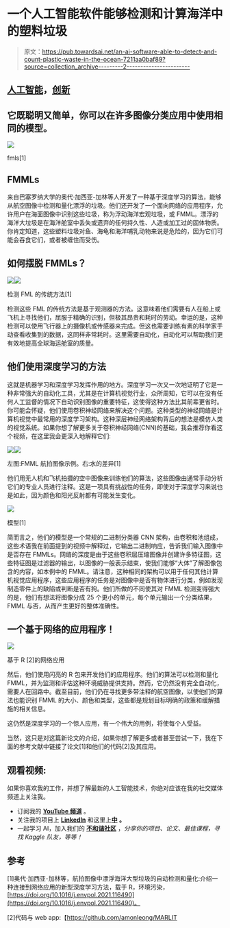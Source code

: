 # 一个人工智能软件能够检测和计算海洋中的塑料垃圾

> 原文：<https://pub.towardsai.net/an-ai-software-able-to-detect-and-count-plastic-waste-in-the-ocean-7211aa0baf89?source=collection_archive---------2----------------------->

## [人工智能](https://towardsai.net/p/category/artificial-intelligence)，[创新](https://towardsai.net/p/category/innovation)

## 它既聪明又简单，你可以在许多图像分类应用中使用相同的模型。

![](img/2a7317468a4a554f4634c74be605dadd.png)

fmls[1]

## FMMLs

来自巴塞罗纳大学的奥代·加西亚-加林等人开发了一种基于深度学习的算法，能够从航空图像中检测和量化漂浮的垃圾。他们还开发了一个面向网络的应用程序，允许用户在海面图像中识别这些垃圾，称为浮动海洋宏观垃圾，或 FMML。漂浮的海洋大垃圾是在海洋舱室中丢失或遗弃的任何持久性、人造或加工过的固体物质。你肯定知道，这些塑料垃圾对鱼、海龟和海洋哺乳动物来说是危险的，因为它们可能会吞食它们，或者被缠住而受伤。

## 如何摆脱 FMMLs？

![](img/1d1ff735661362667dad5d4b98b01e7b.png)![](img/98be4890ff31c938e8335589c3852a68.png)

检测 FML 的传统方法[1]

检测这些 FML 的传统方法是基于观测器的方法。这意味着他们需要有人在船上或飞机上寻找他们，屈服于精确的识别，但极其昂贵和耗时的劳动。幸运的是，这种检测可以使用飞行器上的摄像机或传感器来完成。但这也需要训练有素的科学家手动查看收集到的数据，这同样非常耗时。这里需要自动化，自动化可以帮助我们更有效地提高全球海运舱室的质量。

## 他们使用深度学习的方法

这就是机器学习和深度学习发挥作用的地方。深度学习一次又一次地证明了它是一种非常强大的自动化工具，尤其是在计算机视觉行业，众所周知，它可以在没有任何人工监督的情况下自动识别图像的重要特征，这使得这种方法比其前辈更省时。你可能会怀疑，他们使用卷积神经网络来解决这个问题。这种类型的神经网络是计算机视觉中最常用的深度学习架构。这种深层神经网络架构背后的想法是模仿人类的视觉系统。如果你想了解更多关于卷积神经网络(CNN)的基础，我会推荐你看这个视频，在这里我会更深入地解释它们:

![](img/3f4688e89253aa0838c8033b22e74a41.png)![](img/93b57007d750cbe674f45e69833f02b8.png)

左图:FMML 航拍图像示例。右:水的差异[1]

他们用无人机和飞机拍摄的空中图像来训练他们的算法，这些图像由通常手动分析它们的专业人员进行注释。这是一项具有挑战性的任务，即使对于深度学习来说也是如此，因为颜色和阳光反射都有可能发生变化。

![](img/666401601d04aa581dec09563d027793.png)

模型[1]

简而言之，他们的模型是一个常规的二进制分类器 CNN 架构，由卷积和池组成，这些术语我在前面提到的视频中解释过，它输出二进制响应，告诉我们输入图像中是否存在 FMMLs。网络的深度是由于这些卷积层压缩图像并创建许多特征图，这些特征图是过滤器的输出，以图像的一般表示结束，使我们能够“大体”了解图像包含的内容，如本例中的 FMML。请注意，这种相同的架构可以用于任何其他计算机视觉应用程序，这些应用程序的任务是对图像中是否有物体进行分类，例如发现制造零件上的缺陷或判断是否有狗。他们所做的不同使其对 FMML 检测变得强大的是，他们有想法将图像分成 25 个更小的单元，每个单元输出一个分类结果，FMML 与否，从而产生更好的整体准确性。

## 一个基于网络的应用程序！

![](img/eac96618cc2c157ad687a6623949d246.png)

基于 R [2]的网络应用

然后，他们使用闪亮的 R 包来开发他们的应用程序。他们的算法可以检测和量化 FMML，并为监测和评估这种环境威胁提供支持。然而，它仍然没有完全自动化，需要人在回路中。截至目前，他们仍在寻找更多带注释的航空图像，以使他们的算法也能识别 FMML 的大小、颜色和类型，这些都是规划目标明确的政策和缓解措施的相关信息。

这仍然是深度学习的一个惊人应用，有一个伟大的用例，将使每个人受益。

当然，这只是对这篇新论文的介绍，如果你想了解更多或者甚至尝试一下，我在下面的参考文献中链接了论文[1]和他们的代码[2]及其应用。

## 观看视频:

如果你喜欢我的工作，并想了解最新的人工智能技术，你绝对应该在我的社交媒体频道上关注我。

*   订阅我的 [**YouTube 频道**](https://www.youtube.com/channel/UCUzGQrN-lyyc0BWTYoJM_Sg) 。
*   关注我的项目上 [**LinkedIn**](https://www.linkedin.com/in/whats-ai/) 和这里上[**中**](https://whats-ai.medium.com/) **。**
*   一起学习 AI，加入我们的 [**不和谐社区**](https://discord.gg/learnaitogether) ，*分享你的项目、论文、最佳课程，寻找 Kaggle 队友，等等！*

## 参考

[1]奥代·加西亚-加林等，航拍图像中漂浮海洋大型垃圾的自动检测和量化:介绍一种连接到网络应用的新型深度学习方法，载于 R，环境污染，[https://doi.org/10.1016/j.envpol.2021.116490](https://doi.org/10.1016/j.envpol.2021.116490)。

[2]代码与 web app:【https://github.com/amonleong/MARLIT 